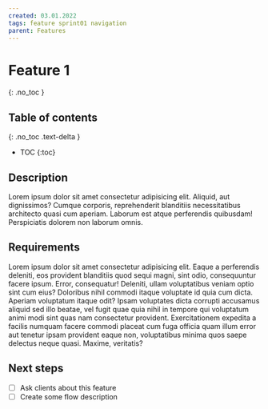 ```yaml
---
created: 03.01.2022
tags: feature sprint01 navigation
parent: Features
---
```


# Feature 1
{: .no_toc }

## Table of contents
{: .no_toc .text-delta }

- TOC
{:toc}

## Description

Lorem ipsum dolor sit amet consectetur adipisicing elit. Aliquid, aut dignissimos? Cumque corporis, reprehenderit blanditiis necessitatibus architecto quasi cum aperiam. Laborum est atque perferendis quibusdam! Perspiciatis dolorem non laborum omnis.

## Requirements

Lorem ipsum dolor sit amet consectetur adipisicing elit. Eaque a perferendis deleniti, eos provident blanditiis quod sequi magni, sint odio, consequuntur facere ipsum. Error, consequatur! Deleniti, ullam voluptatibus veniam optio sint cum eius? Doloribus nihil commodi itaque voluptate id quia cum dicta. Aperiam voluptatum itaque odit? Ipsam voluptates dicta corrupti accusamus aliquid sed illo beatae, vel fugit quae quia nihil in tempore qui voluptatum animi modi sint quas nam consectetur provident. Exercitationem expedita a facilis numquam facere commodi placeat cum fuga officia quam illum error aut tenetur ipsam provident eaque non, voluptatibus minima quos saepe delectus neque quasi. Maxime, veritatis?

## Next steps

- [ ] Ask clients about this feature
- [ ] Create some flow description